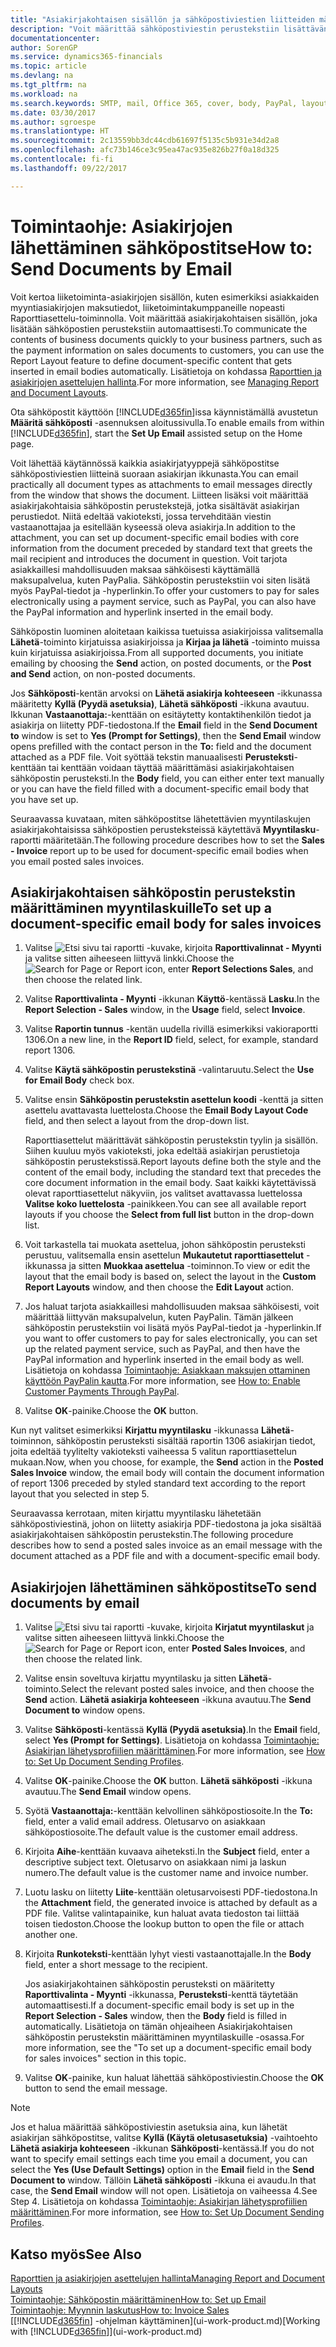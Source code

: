 ```yaml
---
title: "Asiakirjakohtaisen sisällön ja sähköpostiviestien liitteiden määrittäminen | Microsoft Docs"
description: "Voit määrittää sähköpostiviestin perustekstiin lisättävän sisällön, kuten PayPal-linkin. Voit myös liittää asiakirjoja sähköpostiviesteihin."
documentationcenter: 
author: SorenGP
ms.service: dynamics365-financials
ms.topic: article
ms.devlang: na
ms.tgt_pltfrm: na
ms.workload: na
ms.search.keywords: SMTP, mail, Office 365, cover, body, PayPal, layout
ms.date: 03/30/2017
ms.author: sgroespe
ms.translationtype: HT
ms.sourcegitcommit: 2c13559bb3dc44cdb61697f5135c5b931e34d2a8
ms.openlocfilehash: afc73b146ce3c95ea47ac935e826b27f0a18d325
ms.contentlocale: fi-fi
ms.lasthandoff: 09/22/2017

---
```

# <a name="how-to-send-documents-by-email"></a><span data-ttu-id="1eeee-104">Toimintaohje: Asiakirjojen lähettäminen sähköpostitse</span><span class="sxs-lookup"><span data-stu-id="1eeee-104">How to: Send Documents by Email</span></span>
<span data-ttu-id="1eeee-105">Voit kertoa liiketoiminta-asiakirjojen sisällön, kuten esimerkiksi asiakkaiden myyntiasiakirjojen maksutiedot, liiketoimintakumppaneille nopeasti Raporttiasettelu-toiminnolla. Voit määrittää asiakirjakohtaisen sisällön, joka lisätään sähköpostien perustekstiin automaattisesti.</span><span class="sxs-lookup"><span data-stu-id="1eeee-105">To communicate the contents of business documents quickly to your business partners, such as the payment information on sales documents to customers, you can use the Report Layout feature to define document-specific content that gets inserted in email bodies automatically.</span></span> <span data-ttu-id="1eeee-106">Lisätietoja on kohdassa [Raporttien ja asiakirjojen asettelujen hallinta](ui-manage-report-layouts.md).</span><span class="sxs-lookup"><span data-stu-id="1eeee-106">For more information, see [Managing Report and Document Layouts](ui-manage-report-layouts.md).</span></span>

<span data-ttu-id="1eeee-107">Ota sähköpostit käyttöön [!INCLUDE[d365fin](includes/d365fin_md.md)]issa käynnistämällä avustetun **Määritä sähköposti** -asennuksen aloitussivulla.</span><span class="sxs-lookup"><span data-stu-id="1eeee-107">To enable emails from within [!INCLUDE[d365fin](includes/d365fin_md.md)], start the **Set Up Email** assisted setup on the Home page.</span></span>

<span data-ttu-id="1eeee-108">Voit lähettää käytännössä kaikkia asiakirjatyyppejä sähköpostitse sähköpostiviestien liitteinä suoraan asiakirjan ikkunasta.</span><span class="sxs-lookup"><span data-stu-id="1eeee-108">You can email practically all document types as attachments to email messages directly from the window that shows the document.</span></span> <span data-ttu-id="1eeee-109">Liitteen lisäksi voit määrittää asiakirjakohtaisia sähköpostin perustekstejä, jotka sisältävät asiakirjan perustiedot. Niitä edeltää vakioteksti, jossa tervehditään viestin vastaanottajaa ja esitellään kyseessä oleva asiakirja.</span><span class="sxs-lookup"><span data-stu-id="1eeee-109">In addition to the attachment, you can set up document-specific email bodies with core information from the document preceded by standard text that greets the mail recipient and introduces the document in question.</span></span> <span data-ttu-id="1eeee-110">Voit tarjota asiakkaillesi mahdollisuuden maksaa sähköisesti käyttämällä maksupalvelua, kuten PayPalia. Sähköpostin perustekstiin voi siten lisätä myös PayPal-tiedot ja -hyperlinkin.</span><span class="sxs-lookup"><span data-stu-id="1eeee-110">To offer your customers to pay for sales electronically using a payment service, such as PayPal, you can also have the PayPal information and hyperlink inserted in the email body.</span></span>

<span data-ttu-id="1eeee-111">Sähköpostin luominen aloitetaan kaikissa tuetuissa asiakirjoissa valitsemalla **Lähetä**-toiminto kirjatuissa asiakirjoissa ja **Kirjaa ja lähetä** -toiminto muissa kuin kirjatuissa asiakirjoissa.</span><span class="sxs-lookup"><span data-stu-id="1eeee-111">From all supported documents, you initiate emailing by choosing the **Send** action, on posted documents, or the **Post and Send** action, on non-posted documents.</span></span>

<span data-ttu-id="1eeee-112">Jos **Sähköposti**-kentän arvoksi on **Lähetä asiakirja kohteeseen** -ikkunassa määritetty **Kyllä (Pyydä asetuksia)**, **Lähetä sähköposti** -ikkuna avautuu. Ikkunan **Vastaanottaja:**-kenttään on esitäytetty kontaktihenkilön tiedot ja asiakirja on liitetty PDF-tiedostona.</span><span class="sxs-lookup"><span data-stu-id="1eeee-112">If the **Email** field in the **Send Document to** window is set to **Yes (Prompt for Settings)**, then the **Send Email** window opens prefilled with the contact person in the **To:** field and the document attached as a PDF file.</span></span> <span data-ttu-id="1eeee-113">Voit syöttää tekstin manuaalisesti **Perusteksti**-kenttään tai kenttään voidaan täyttää määrittämäsi asiakirjakohtaisen sähköpostin perusteksti.</span><span class="sxs-lookup"><span data-stu-id="1eeee-113">In the **Body** field, you can either enter text manually or you can have the field filled with a document-specific email body that you have set up.</span></span>

<span data-ttu-id="1eeee-114">Seuraavassa kuvataan, miten sähköpostitse lähetettävien myyntilaskujen asiakirjakohtaisissa sähköpostien perusteksteissä käytettävä **Myyntilasku**-raportti määritetään.</span><span class="sxs-lookup"><span data-stu-id="1eeee-114">The following procedure describes how to set the **Sales - Invoice** report up to be used for document-specific email bodies when you email posted sales invoices.</span></span>

## <a name="to-set-up-a-document-specific-email-body-for-sales-invoices"></a><span data-ttu-id="1eeee-115">Asiakirjakohtaisen sähköpostin perustekstin määrittäminen myyntilaskuille</span><span class="sxs-lookup"><span data-stu-id="1eeee-115">To set up a document-specific email body for sales invoices</span></span>
1. <span data-ttu-id="1eeee-116">Valitse ![Etsi sivu tai raportti](media/ui-search/search_small.png "Etsi sivu tai raportti -kuvake") -kuvake, kirjoita **Raporttivalinnat - Myynti** ja valitse sitten aiheeseen liittyvä linkki.</span><span class="sxs-lookup"><span data-stu-id="1eeee-116">Choose the ![Search for Page or Report](media/ui-search/search_small.png "Search for Page or Report icon") icon, enter **Report Selections Sales**, and then choose the related link.</span></span>
2. <span data-ttu-id="1eeee-117">Valitse **Raporttivalinta - Myynti** -ikkunan **Käyttö**-kentässä **Lasku**.</span><span class="sxs-lookup"><span data-stu-id="1eeee-117">In the **Report Selection - Sales** window, in the **Usage** field, select **Invoice**.</span></span>
3. <span data-ttu-id="1eeee-118">Valitse **Raportin tunnus** -kentän uudella rivillä esimerkiksi vakioraportti 1306.</span><span class="sxs-lookup"><span data-stu-id="1eeee-118">On a new line, in the **Report ID** field, select, for example, standard report 1306.</span></span>
4. <span data-ttu-id="1eeee-119">Valitse **Käytä sähköpostin perustekstinä** -valintaruutu.</span><span class="sxs-lookup"><span data-stu-id="1eeee-119">Select the **Use for Email Body** check box.</span></span>
5. <span data-ttu-id="1eeee-120">Valitse ensin **Sähköpostin perustekstin asettelun koodi** -kenttä ja sitten asettelu avattavasta luettelosta.</span><span class="sxs-lookup"><span data-stu-id="1eeee-120">Choose the **Email Body Layout Code** field, and then select a layout from the drop-down list.</span></span>

    <span data-ttu-id="1eeee-121">Raporttiasettelut määrittävät sähköpostin perustekstin tyylin ja sisällön. Siihen kuuluu myös vakioteksti, joka edeltää asiakirjan perustietoja sähköpostin perustekstissä.</span><span class="sxs-lookup"><span data-stu-id="1eeee-121">Report layouts define both the style and the content of the email body, including the standard text that precedes the core document information in the email body.</span></span> <span data-ttu-id="1eeee-122">Saat kaikki käytettävissä olevat raporttiasettelut näkyviin, jos valitset avattavassa luettelossa **Valitse koko luettelosta** -painikkeen.</span><span class="sxs-lookup"><span data-stu-id="1eeee-122">You can see all available report layouts if you choose the **Select from full list** button in the drop-down list.</span></span>
6. <span data-ttu-id="1eeee-123">Voit tarkastella tai muokata asettelua, johon sähköpostin perusteksti perustuu, valitsemalla ensin asettelun **Mukautetut raporttiasettelut** -ikkunassa ja sitten **Muokkaa asettelua** -toiminnon.</span><span class="sxs-lookup"><span data-stu-id="1eeee-123">To view or edit the layout that the email body is based on, select the layout in the **Custom Report Layouts** window, and then choose the **Edit Layout** action.</span></span>
7. <span data-ttu-id="1eeee-124">Jos haluat tarjota asiakkaillesi mahdollisuuden maksaa sähköisesti, voit määrittää liittyvän maksupalvelun, kuten PayPalin. Tämän jälkeen sähköpostin perustekstiin voi lisätä myös PayPal-tiedot ja -hyperlinkin.</span><span class="sxs-lookup"><span data-stu-id="1eeee-124">If you want to offer customers to pay for sales electronically, you can set up the related payment service, such as PayPal, and then have the PayPal information and hyperlink inserted in the email body as well.</span></span> <span data-ttu-id="1eeee-125">Lisätietoja on kohdassa [Toimintaohje: Asiakkaan maksujen ottaminen käyttöön PayPalin kautta](sales-how-enable-payment-service-extensions.md).</span><span class="sxs-lookup"><span data-stu-id="1eeee-125">For more information, see [How to: Enable Customer Payments Through PayPal](sales-how-enable-payment-service-extensions.md).</span></span>
8. <span data-ttu-id="1eeee-126">Valitse **OK**-painike.</span><span class="sxs-lookup"><span data-stu-id="1eeee-126">Choose the **OK** button.</span></span>

<span data-ttu-id="1eeee-127">Kun nyt valitset esimerkiksi **Kirjattu myyntilasku** -ikkunassa **Lähetä**-toiminnon, sähköpostin perusteksti sisältää raportin 1306 asiakirjan tiedot, joita edeltää tyylitelty vakioteksti vaiheessa 5 valitun raporttiasettelun mukaan.</span><span class="sxs-lookup"><span data-stu-id="1eeee-127">Now, when you choose, for example, the **Send** action in the **Posted Sales Invoice** window, the email body will contain the document information of report 1306 preceded by styled standard text according to the report layout that you selected in step 5.</span></span>

<span data-ttu-id="1eeee-128">Seuraavassa kerrotaan, miten kirjattu myyntilasku lähetetään sähköpostiviestinä, johon on liitetty asiakirja PDF-tiedostona ja joka sisältää asiakirjakohtaisen sähköpostin perustekstin.</span><span class="sxs-lookup"><span data-stu-id="1eeee-128">The following procedure describes how to send a posted sales invoice as an email message with the document attached as a PDF file and with a document-specific email body.</span></span>

## <a name="to-send-documents-by-email"></a><span data-ttu-id="1eeee-129">Asiakirjojen lähettäminen sähköpostitse</span><span class="sxs-lookup"><span data-stu-id="1eeee-129">To send documents by email</span></span>
1. <span data-ttu-id="1eeee-130">Valitse ![Etsi sivu tai raportti](media/ui-search/search_small.png "Etsi sivu tai raportti -kuvake") -kuvake, kirjoita **Kirjatut myyntilaskut** ja valitse sitten aiheeseen liittyvä linkki.</span><span class="sxs-lookup"><span data-stu-id="1eeee-130">Choose the ![Search for Page or Report](media/ui-search/search_small.png "Search for Page or Report icon") icon, enter **Posted Sales Invoices**, and then choose the related link.</span></span>
2. <span data-ttu-id="1eeee-131">Valitse ensin soveltuva kirjattu myyntilasku ja sitten **Lähetä**-toiminto.</span><span class="sxs-lookup"><span data-stu-id="1eeee-131">Select the relevant posted sales invoice, and then choose the **Send** action.</span></span> <span data-ttu-id="1eeee-132">**Lähetä asiakirja kohteeseen** -ikkuna avautuu.</span><span class="sxs-lookup"><span data-stu-id="1eeee-132">The **Send Document to** window opens.</span></span>
3. <span data-ttu-id="1eeee-133">Valitse **Sähköposti**-kentässä **Kyllä (Pyydä asetuksia)**.</span><span class="sxs-lookup"><span data-stu-id="1eeee-133">In the **Email** field, select **Yes (Prompt for Settings)**.</span></span> <span data-ttu-id="1eeee-134">Lisätietoja on kohdassa [Toimintaohje: Asiakirjan lähetysprofiilien määrittäminen](sales-how-setup-document-send-profiles.md).</span><span class="sxs-lookup"><span data-stu-id="1eeee-134">For more information, see [How to: Set Up Document Sending Profiles](sales-how-setup-document-send-profiles.md).</span></span>
4. <span data-ttu-id="1eeee-135">Valitse **OK**-painike.</span><span class="sxs-lookup"><span data-stu-id="1eeee-135">Choose the **OK** button.</span></span> <span data-ttu-id="1eeee-136">**Lähetä sähköposti** -ikkuna avautuu.</span><span class="sxs-lookup"><span data-stu-id="1eeee-136">The **Send Email** window opens.</span></span>
5. <span data-ttu-id="1eeee-137">Syötä **Vastaanottaja:**-kenttään kelvollinen sähköpostiosoite.</span><span class="sxs-lookup"><span data-stu-id="1eeee-137">In the **To:** field, enter a valid email address.</span></span> <span data-ttu-id="1eeee-138">Oletusarvo on asiakkaan sähköpostiosoite.</span><span class="sxs-lookup"><span data-stu-id="1eeee-138">The default value is the customer email address.</span></span>
6. <span data-ttu-id="1eeee-139">Kirjoita **Aihe**-kenttään kuvaava aiheteksti.</span><span class="sxs-lookup"><span data-stu-id="1eeee-139">In the **Subject** field, enter a descriptive subject text.</span></span> <span data-ttu-id="1eeee-140">Oletusarvo on asiakkaan nimi ja laskun numero.</span><span class="sxs-lookup"><span data-stu-id="1eeee-140">The default value is the customer name and invoice number.</span></span>
7. <span data-ttu-id="1eeee-141">Luotu lasku on liitetty **Liite**-kenttään oletusarvoisesti PDF-tiedostona.</span><span class="sxs-lookup"><span data-stu-id="1eeee-141">In the **Attachment** field, the generated invoice is attached by default as a PDF file.</span></span> <span data-ttu-id="1eeee-142">Valitse valintapainike, kun haluat avata tiedoston tai liittää toisen tiedoston.</span><span class="sxs-lookup"><span data-stu-id="1eeee-142">Choose the lookup button to open the file or attach another one.</span></span>
8. <span data-ttu-id="1eeee-143">Kirjoita **Runkoteksti**-kenttään lyhyt viesti vastaanottajalle.</span><span class="sxs-lookup"><span data-stu-id="1eeee-143">In the **Body** field, enter a short message to the recipient.</span></span>

    <span data-ttu-id="1eeee-144">Jos asiakirjakohtainen sähköpostin perusteksti on määritetty **Raporttivalinta - Myynti** -ikkunassa, **Perusteksti**-kenttä täytetään automaattisesti.</span><span class="sxs-lookup"><span data-stu-id="1eeee-144">If a document-specific email body is set up in the **Report Selection - Sales** window, then the **Body** field is filled in automatically.</span></span> <span data-ttu-id="1eeee-145">Lisätietoja on tämän ohjeaiheen Asiakirjakohtaisen sähköpostin perustekstin määrittäminen myyntilaskuille -osassa.</span><span class="sxs-lookup"><span data-stu-id="1eeee-145">For more information, see the "To set up a document-specific email body for sales invoices" section in this topic.</span></span>
9. <span data-ttu-id="1eeee-146">Valitse **OK**-painike, kun haluat lähettää sähköpostiviestin.</span><span class="sxs-lookup"><span data-stu-id="1eeee-146">Choose the **OK** button to send the email message.</span></span>

> [!NOTE]  
>   <span data-ttu-id="1eeee-147">Jos et halua määrittää sähköpostiviestin asetuksia aina, kun lähetät asiakirjan sähköpostitse, valitse **Kyllä (Käytä oletusasetuksia)** -vaihtoehto **Lähetä asiakirja kohteeseen** -ikkunan **Sähköposti**-kentässä.</span><span class="sxs-lookup"><span data-stu-id="1eeee-147">If you do not want to specify email settings each time you email a document, you can select the **Yes (Use Default Settings)** option in the **Email** field in the **Send Document to** window.</span></span> <span data-ttu-id="1eeee-148">Tällöin **Lähetä sähköposti** -ikkuna ei avaudu.</span><span class="sxs-lookup"><span data-stu-id="1eeee-148">In that case, the **Send Email** window will not open.</span></span> <span data-ttu-id="1eeee-149">Lisätietoja on vaiheessa 4.</span><span class="sxs-lookup"><span data-stu-id="1eeee-149">See Step 4.</span></span> <span data-ttu-id="1eeee-150">Lisätietoja on kohdassa [Toimintaohje: Asiakirjan lähetysprofiilien määrittäminen](sales-how-setup-document-send-profiles.md).</span><span class="sxs-lookup"><span data-stu-id="1eeee-150">For more information, see [How to: Set Up Document Sending Profiles](sales-how-setup-document-send-profiles.md).</span></span>

## <a name="see-also"></a><span data-ttu-id="1eeee-151">Katso myös</span><span class="sxs-lookup"><span data-stu-id="1eeee-151">See Also</span></span>
[<span data-ttu-id="1eeee-152">Raporttien ja asiakirjojen asettelujen hallinta</span><span class="sxs-lookup"><span data-stu-id="1eeee-152">Managing Report and Document Layouts</span></span>](ui-manage-report-layouts.md)  
[<span data-ttu-id="1eeee-153">Toimintaohje: Sähköpostin määrittäminen</span><span class="sxs-lookup"><span data-stu-id="1eeee-153">How to: Set up Email</span></span>](madeira-how-setup-email.md)  
[<span data-ttu-id="1eeee-154">Toimintaohje: Myynnin laskutus</span><span class="sxs-lookup"><span data-stu-id="1eeee-154">How to: Invoice Sales</span></span>](sales-how-invoice-sales.md)  
<span data-ttu-id="1eeee-155">[[!INCLUDE[d365fin](includes/d365fin_md.md)] -ohjelman käyttäminen](ui-work-product.md)</span><span class="sxs-lookup"><span data-stu-id="1eeee-155">[Working with [!INCLUDE[d365fin](includes/d365fin_md.md)]](ui-work-product.md)</span></span>

